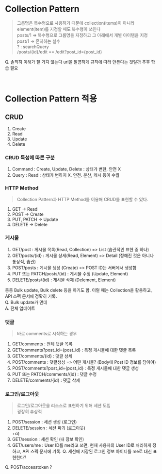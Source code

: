 # Collection Pattern
> 그룹명은 복수형으로 사용하기 때문에 collection(items)이 아니라 element(item)를 지정할 때도 복수형이 쓰인다<br/>
> posts/1 => 복수형으로 그룹명을 지정하고 그 아래에서 개별 아이템을 지정<br/>
> post/1 => 흔히하는 실수<br/>
> ? : searchQuery<br/>
> /posts/{id}/edit == /edit?post_id={post_id}

Q. 솔직히 이해가 잘 가지 않는다 url을 깔끔하게 규칙에 따라 만든다는 것일까
   추후 학습 필요

<br>

# Collection Pattern 적용
## CRUD
1. Create
2. Read
3. Update
4. Delete


### CRUD 특성에 따른 구분
1. Command  : Create, Update, Delete : 상태가 변한, 안전 X
2. Query    : Read : 상태가 변하지 X. 안전. 분산, 캐시 등이 수월

### HTTP Method
> Collection Pattern과 HTTP Method를 이용해 CRUD를 표현할 수 있다.
1. GET -> Read
2. POST -> Create
3. PUT, PATCH -> Update
4. DELETE -> Delete

### 게시물
1. GET/post
   : 게시물 목록(Read, Collection) => List (습관적인 표현 중 하나)
2. GET/posts/{id}
   : 게시물 상세(Read, Element) => Detail (정해진 것은 아니나 통상적, 습관)
3. POST/posts
   : 게시물 생성 (Create) => POST ID는 서버에서 생성함
4. PUT 또는 PATCH/posts/{id}
   : 게시물 수정 (Update, Element)
5. DELETE/posts/{id}
   : 게시물 삭제 (Delement, Element)

종종 Bulk update, Bulk delete 등을 하기도 함. 이럴 때는 Collection을 활용하고, API 스펙 문서에 정확히 기록.<br>
Q. Bulk update가 먼데<br>
A. 전체 업데이트<br>

### 댓글
> 바로 comments로 시작하는 경우
1. GET/comments                        : 전체 댓글 목록  
2. GET/comments?post_id={post_id}      : 특정 게시물에 대한 댓글 목록
3. GET/comments/{id}                   : 댓글 상세
4. POST/comments                       : 댓글생성 => 어떤 게시물? (Body에 Post ID 정보를 담아야)
5. POST/comments?post_id={post_id}     : 특정 게시물에 대한 댓글 생성
6. PUT 또는 PATCH/comments/{id}         : 댓글 수정
7. DELETE/comments/{id}                : 댓글 삭제

### 로그인/로그아웃
> 로그인/로그아웃을 리소스로 표현하기 위해 세션 도입 <br> 굉장히 추상적
1. POST/session      : 세션 생성 (로그인)
2. DELETE/session    : 세션 파괴 (로그아웃) <br>
+α)
3. GET/session       : 세션 확인 (내 장보 확인)
4. GET/users/me  : User ID를 me라고 쓰면, 현재 사용자의 User ID로 처리하게 정하고, API 스펙 문서에 기록.
   Q. 세션에 저장된 로그인 정보 아이디를 me로 대신 표현한다? 

Q. POST/accesstoken ?